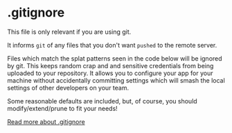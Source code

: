 # .gitignore

This file is only relevant if you are using git.

It informs `git` of any files that you don't want `pushed` to the remote server.

Files which match the splat patterns seen in the code below will be ignored by git.  This keeps random crap and and sensitive credentials from being uploaded to  your repository.  It allows you to configure your app for your machine without accidentally committing settings which will smash the local settings of other developers on your team.

Some reasonable defaults are included, but, of course, you should modify/extend/prune to fit your needs!

[Read more about .gitignore](https://help.github.com/articles/ignoring-files)



<docmeta name="displayName" value=".gitignore">

